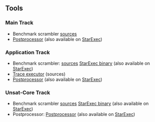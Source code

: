## Tools
### Main Track
- Benchmark scrambler [sources](https://github.com/SMT-COMP/scrambler)
- [Postprocessor]() (also available on [StarExec]())
### Application Track
- Benchmark scrambler: [sources]() [StarExec binary]() (also available
  on [StarExec]())
- [Trace executor]() (sources)
- [Postprocessor]() (also available on [StarExec]())
### Unsat-Core Track
- Benchmark scrambler [sources]() [StarExec binary]() (also available on
  [StarExec]())
- Postprocessor: [Postprocessor]() (also available on [StarExec]())

